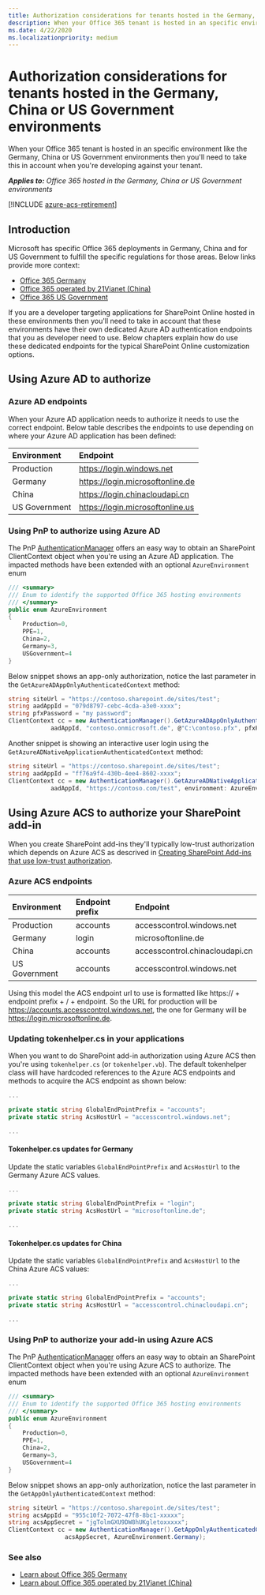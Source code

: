 ```yaml
---
title: Authorization considerations for tenants hosted in the Germany, China or US Government environments
description: When your Office 365 tenant is hosted in an specific environment like the Germany, China or US Government environments then you'll need to take this in account when you're developing against your tenant. 
ms.date: 4/22/2020
ms.localizationpriority: medium
---
```

# Authorization considerations for tenants hosted in the Germany, China or US Government environments

When your Office 365 tenant is hosted in an specific environment like the Germany, China or US Government environments then you'll need to take this in account when you're developing against your tenant. 

_**Applies to:** Office 365 hosted in the Germany, China or US Government environments_

[!INCLUDE [azure-acs-retirement](../../includes/snippets/azure-acs-deprecation.md)]

## Introduction
<a name="introduction"> </a>

Microsoft has specific Office 365 deployments in Germany, China and for US Government to fulfill the specific regulations for those areas. Below links provide more context:
- [Office 365 Germany](https://technet.microsoft.com/library/mt793278.aspx)
- [Office 365 operated by 21Vianet (China)](https://technet.microsoft.com/library/mt651782.aspx)
- [Office 365 US Government](https://technet.microsoft.com/library/mt774581.aspx)

If you are a developer targeting applications for SharePoint Online hosted in these environments then you'll need to take in account that these environments have their own dedicated Azure AD authentication endpoints that you as developer need to use. Below chapters explain how do use these dedicated endpoints for the typical SharePoint Online customization options.

## Using Azure AD to authorize
<a name="usingazureadtoauthorize"> </a>

### Azure AD endpoints
<a name="adendpoints"> </a>

When your Azure AD application needs to authorize it needs to use the correct endpoint. Below table describes the endpoints to use depending on where your Azure AD application has been defined:

|**Environment**|**Endpoint**|
|:-----|:-----|
| Production | https://login.windows.net |
| Germany | https://login.microsoftonline.de |
| China | https://login.chinacloudapi.cn |
| US Government | https://login.microsoftonline.us |

### Using PnP to authorize using Azure AD
<a name="adpnp"> </a>

The PnP [AuthenticationManager](https://github.com/SharePoint/PnP-Sites-Core/blob/dev/Core/OfficeDevPnP.Core/AuthenticationManager.cs) offers an easy way to obtain an SharePoint ClientContext object when you're using an Azure AD application. The impacted methods have been extended with an optional `AzureEnvironment` enum

```csharp
/// <summary>
/// Enum to identify the supported Office 365 hosting environments
/// </summary>
public enum AzureEnvironment
{
    Production=0,
    PPE=1,
    China=2,
    Germany=3,
    USGovernment=4
}
```

Below snippet shows an app-only authorization, notice the last parameter in the `GetAzureADAppOnlyAuthenticatedContext` method:
```csharp
string siteUrl = "https://contoso.sharepoint.de/sites/test";
string aadAppId = "079d8797-cebc-4cda-a3e0-xxxx"; 
string pfxPassword = "my password";
ClientContext cc = new AuthenticationManager().GetAzureADAppOnlyAuthenticatedContext(siteUrl, 
			aadAppId, "contoso.onmicrosoft.de", @"C:\contoso.pfx", pfxPassword, AzureEnvironment.Germany);
```

Another snippet is showing an interactive user login using the `GetAzureADNativeApplicationAuthenticatedContext` method:

```csharp
string siteUrl = "https://contoso.sharepoint.de/sites/test";
string aadAppId = "ff76a9f4-430b-4ee4-8602-xxxx"; 
ClientContext cc = new AuthenticationManager().GetAzureADNativeApplicationAuthenticatedContext(siteUrl, 
			aadAppId, "https://contoso.com/test", environment: AzureEnvironment.Germany);
```

## Using Azure ACS to authorize your SharePoint add-in
<a name="usingazureacs"> </a>

When you create SharePoint add-ins they'll typically low-trust authorization which depends on Azure ACS as descrived in [Creating SharePoint Add-ins that use low-trust authorization](https://msdn.microsoft.com/library/office/dn790707.aspx).


### Azure ACS endpoints
<a name="endpointsacs"> </a>


|**Environment**|**Endpoint prefix**|**Endpoint**|
|:-----|:-----|:-----|
| Production | accounts | accesscontrol.windows.net |
| Germany | login | microsoftonline.de |
| China | accounts | accesscontrol.chinacloudapi.cn |
| US Government | accounts | accesscontrol.windows.net |

Using this model the ACS endpoint url to use is formatted like https:// + endpoint prefix + / + endpoint. So the URL for production will be https://accounts.accesscontrol.windows.net, the one for Germany will be https://login.microsoftonline.de.

### Updating tokenhelper.cs in your applications
<a name="tokenhelperacs"> </a>

When you want to do SharePoint add-in authorization using Azure ACS then you're using `tokenhelper.cs` (or `tokenhelper.vb`). The default tokenhelper class will have hardcoded references to the Azure ACS endpoints and methods to acquire the ACS endpoint as shown below:

```csharp
...

private static string GlobalEndPointPrefix = "accounts";
private static string AcsHostUrl = "accesscontrol.windows.net";

...
```

#### Tokenhelper.cs updates for Germany
Update the static variables `GlobalEndPointPrefix` and `AcsHostUrl` to the Germany Azure ACS values.

```csharp
...

private static string GlobalEndPointPrefix = "login";
private static string AcsHostUrl = "microsoftonline.de";

...
```

#### Tokenhelper.cs updates for China
Update the static variables `GlobalEndPointPrefix` and `AcsHostUrl` to the China Azure ACS values:

```csharp
...

private static string GlobalEndPointPrefix = "accounts";
private static string AcsHostUrl = "accesscontrol.chinacloudapi.cn";

...
```

### Using PnP to authorize your add-in using Azure ACS
<a name="pnpacs"> </a>

The PnP [AuthenticationManager](https://github.com/SharePoint/PnP-Sites-Core/blob/dev/Core/OfficeDevPnP.Core/AuthenticationManager.cs) offers an easy way to obtain an SharePoint ClientContext object when you're using Azure ACS to authorize. The impacted methods have been extended with an optional `AzureEnvironment` enum

```csharp
/// <summary>
/// Enum to identify the supported Office 365 hosting environments
/// </summary>
public enum AzureEnvironment
{
    Production=0,
    PPE=1,
    China=2,
    Germany=3,
    USGovernment=4
}
```

Below snippet shows an app-only authorization, notice the last parameter in the `GetAppOnlyAuthenticatedContext` method:
```csharp
string siteUrl = "https://contoso.sharepoint.de/sites/test";
string acsAppId = "955c10f2-7072-47f8-8bc1-xxxxx"; 
string acsAppSecret = "jgTolmGXU9DW8hUKgletoxxxxx"; 
ClientContext cc = new AuthenticationManager().GetAppOnlyAuthenticatedContext(siteUrl, acsAppId, 
				acsAppSecret, AzureEnvironment.Germany);
```


### See also
<a name="bk_addresources"> </a>

- [Learn about Office 365 Germany](https://support.office.com/article/Learn-about-Office-365-Germany-8a5a4bbc-667a-4cac-8769-d8ac9015db4c) 
- [Learn about Office 365 operated by 21Vianet (China)](https://support.office.com/article/Learn-about-Office-365-operated-by-21Vianet-A8AB5061-3346-4DA0-BB7C-5260822B53AE)
